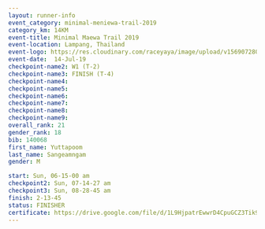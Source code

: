 ```yaml
---
layout: runner-info 
event_category: minimal-meniewa-trail-2019 
category_km: 14KM 
event-title: Minimal Maewa Trail 2019 
event-location: Lampang, Thailand 
event-logo: https://res.cloudinary.com/raceyaya/image/upload/v1569072805/logo/minimal-trail_ktnvsp.jpg 
event-date:  14-Jul-19 
checkpoint-name2: W1 (T-2) 
checkpoint-name3: FINISH (T-4) 
checkpoint-name4: 
checkpoint-name5: 
checkpoint-name6: 
checkpoint-name7: 
checkpoint-name8: 
checkpoint-name9: 
overall_rank: 21
gender_rank: 18
bib: 140068
first_name: Yuttapoom
last_name: Sangeamngam
gender: M

start: Sun, 06-15-00 am
checkpoint2: Sun, 07-14-27 am
checkpoint3: Sun, 08-28-45 am
finish: 2-13-45
status: FINISHER
certificate: https://drive.google.com/file/d/1L9HjpatrEwwrD4CpuGCZ3Tik9jVgUctQ/view?usp=sharing
---
```

